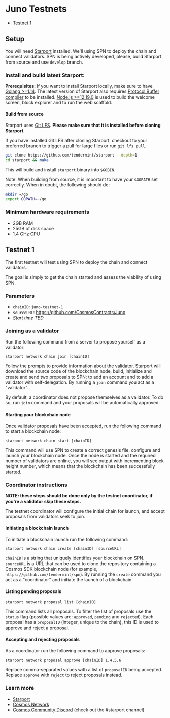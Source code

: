# Juno Testnets

* [Testnet 1](#testnet-1)

## Setup

You will need [Starport](https://github.com/tendermint/starport) installed. We'll using SPN to deploy the chain and connect validators. SPN is being actively developed, please, build Starport from source and use `develop` branch.

### Install and build latest Starport:
**Prerequisites:** If you want to install Starport locally, make sure to have [Golang >=1.14](https://golang.org/). The latest version of Starport also requires [Protocol Buffer compiler](https://grpc.io/docs/protoc-installation/) to be installed. [Node.js >=12.19.0](https://nodejs.org/) is used to build the welcome screen, block explorer and to run the web scaffold.

#### Build from source

Starport uses [Git LFS](https://git-lfs.github.com/). **Please make sure that it is installed before cloning Starport.**

If you have installed Git LFS after cloning Starport, checkout to your preferred branch to trigger a pull for large files or run `git lfs pull`.

```sh
git clone https://github.com/tendermint/starport --depth=1
cd starport && make
```

This will build and install `starport` binary into `$GOBIN`.

Note: When building from source, it is important to have your `$GOPATH` set correctly.  When in doubt, the following should do:

```sh
mkdir ~/go
export GOPATH=~/go
```

### Minimum hardware requirements
- 2GB RAM
- 25GB of disk space
- 1.4 GHz CPU

## Testnet 1

The first testnet will test using SPN to deploy the chain and connect validators.

The goal is simply to get the chain started and assess the viability of using SPN.

### Parameters

* `chainID`: `juno-testnet-1`
* `sourceURL`: https://github.com/CosmosContracts/Juno
* *Start time TBD*

### Joining as a validator

Run the following command from a server to propose yourself as a validator:

```
starport network chain join [chainID]
```

Follow the prompts to provide information about the validator. Starport will download the source code of the blockchain node, build, initialize and create and send two proposals to SPN: to add an account and to add a validator with self-delegation. By running a `join` command you act as a "validator".

By default, a coordinator does not propose themselves as a validator. To do so, run `join` command and your proposals will be automatically approved.

#### Starting your blockchain node

Once validator proposals have been accepted, run the following command to start a blockchain node:

```
starport network chain start [chainID]
```

This command will use SPN to create a correct genesis file, configure and launch your blockchain node. Once the node is started and the required number of validators are online, you will see output with incrementing block height number, which means that the blockchain has been successfully started.

### Coordinator instructions

**NOTE: these steps should be done only by the testnet coordinator, if you're a validator skip these steps.**

The testnet coordinator will configure the initial chain for launch, and accept proposals from validators seek to join.

#### Initiating a blockchain launch

To initiate a blockchain launch run the following command:

```
starport network chain create [chainID] [sourceURL]
```

`chainID` is a string that uniquely identifies your blockchain on SPN. `sourceURL` is a URL that can be used to clone the repository containing a Cosmos SDK blockchain node (for example, `https://github.com/tendermint/spn`). By running the `create` command you act as a "coordinator" and initiate the launch of a blockchain.

#### Listing pending proposals

```
starport network proposal list [chainID]
```

This command lists all proposals. To filter the list of proposals use the `--status` flag (possible values are: `approved`, `pending` and `rejected`). Each proposal has a `proposalID` (integer, unique to the chain), this ID is used to approve and reject a proposal.

#### Accepting and rejecting proposals

As a coordinator run the following command to approve proposals:

```
starport network proposal approve [chainID] 1,4,5,6
```

Replace comma-separated values with a list of `proposalID` being accepted. Replace `approve` with `reject` to reject proposals instead.

### Learn more

* [Starport](https://github.com/tendermint/starport)
* [Cosmos Network](https://cosmos.network)
* [Cosmos Community Discord](https://discord.com/invite/W8trcGV) (check out the #starport channel)
